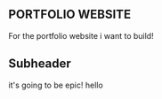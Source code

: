 ## PORTFOLIO WEBSITE

For the portfolio website i want to build!

## Subheader

it's going to be epic! hello

